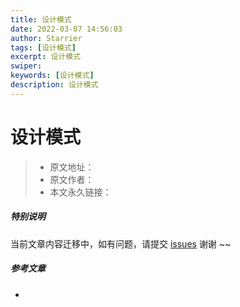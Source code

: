 ```yaml
---
title: 设计模式
date: 2022-03-07 14:56:03
author: Starrier
tags: [设计模式]
excerpt: 设计模式
swiper: 
keywords: [设计模式]
description: 设计模式
---
```


# 设计模式

> * 原文地址：[]()
> * 原文作者：[]()
> * 本文永久链接：[]()

##### **特别说明**

当前文章内容迁移中，如有问题，请提交 [issues](https://github.com/Starrier/starrier.github.io/issues) 谢谢 ~~

##### 参考文章

- [](https://blog.csdn.net/weixin_43122090/article/details/105462226)

